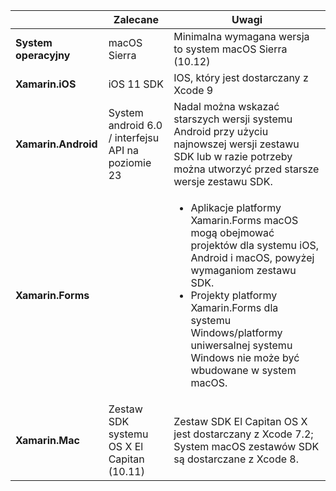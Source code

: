 ||Zalecane|Uwagi|
|---|---|---|
|**System operacyjny**|macOS Sierra|Minimalna wymagana wersja to system macOS Sierra (10.12)|
|**Xamarin.iOS**|iOS 11 SDK|IOS, który jest dostarczany z Xcode 9|
|**Xamarin.Android**|System android 6.0 / interfejsu API na poziomie 23|Nadal można wskazać starszych wersji systemu Android przy użyciu najnowszej wersji zestawu SDK lub w razie potrzeby można utworzyć przed starsze wersje zestawu SDK.|
|**Xamarin.Forms**||<ul><li>Aplikacje platformy Xamarin.Forms macOS mogą obejmować projektów dla systemu iOS, Android i macOS, powyżej wymaganiom zestawu SDK.</li><li>Projekty platformy Xamarin.Forms dla systemu Windows/platformy uniwersalnej systemu Windows nie może być wbudowane w system macOS.</li></ul>|
|**Xamarin.Mac**|Zestaw SDK systemu OS X El Capitan (10.11)|Zestaw SDK El Capitan OS X jest dostarczany z Xcode 7.2; System macOS zestawów SDK są dostarczane z Xcode 8.|
